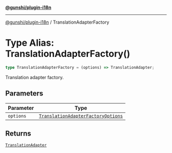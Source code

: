 [**@gunshi/plugin-i18n**](../index.md)

***

[@gunshi/plugin-i18n](../index.md) / TranslationAdapterFactory

# Type Alias: TranslationAdapterFactory()

```ts
type TranslationAdapterFactory = (options) => TranslationAdapter;
```

Translation adapter factory.

## Parameters

| Parameter | Type |
| ------ | ------ |
| `options` | [`TranslationAdapterFactoryOptions`](../interfaces/TranslationAdapterFactoryOptions.md) |

## Returns

[`TranslationAdapter`](../interfaces/TranslationAdapter.md)
